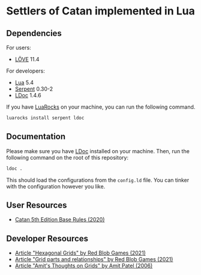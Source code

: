 # Settlers of Catan implemented in Lua

## Dependencies

For users:

* [LÖVE] 11.4

For developers:

* [Lua] 5.4
* [Serpent] 0.30-2
* [LDoc] 1.4.6

If you have [LuaRocks] on your machine, you can run the following command.

```sh
luarocks install serpent ldoc
```

## Documentation

Please make sure you have [LDoc] installed on your machine. Then, run the following command on the root of this repository:

```sh
ldoc .
```

This should load the configurations from the `config.ld` file. You can tinker with the configuration however you like.

## User Resources

* [Catan 5th Edition Base Rules (2020)](https://www.catan.com/sites/default/files/2021-06/catan_base_rules_2020_200707.pdf)

## Developer Resources

* [Article "Hexagonal Grids" by Red Blob Games (2021)](https://www.redblobgames.com/grids/hexagons)
* [Article "Grid parts and relationships" by Red Blob Games (2021)](https://www.redblobgames.com/grids/parts/)
* [Article "Amit's Thoughts on Grids" by Amit Patel (2006)](http://www-cs-students.stanford.edu/~amitp/game-programming/grids/)

[Lua]: https://www.lua.org/
[LÖVE]: https://love2d.org/
[Serpent]: https://luarocks.org/modules/paulclinger/serpent
[LDoc]: https://stevedonovan.github.io/ldoc/
[LuaRocks]: https://luarocks.org/
